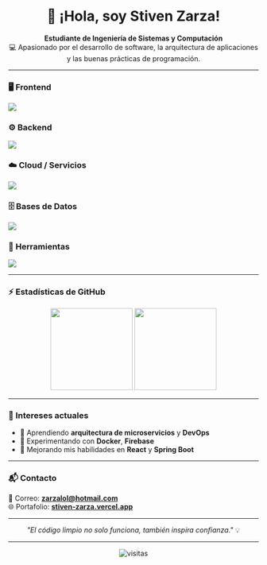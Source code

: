 <h1 align="center">👋 ¡Hola, soy Stiven Zarza!</h1>

<p align="center">
  <b>Estudiante de Ingeniería de Sistemas y Computación</b><br>
  💻 Apasionado por el desarrollo de software, la arquitectura de aplicaciones y las buenas prácticas de programación.
</p>

---

### 🖥️ Frontend
<p align="left">
  <img src="https://skillicons.dev/icons?i=html,css,js,vue,react,bootstrap,tailwind" />
</p>

### ⚙️ Backend
<p align="left">
  <img src="https://skillicons.dev/icons?i=nodejs,express,adonis,spring,java,python,flask" />
</p>

### ☁️ Cloud / Servicios
<p align="left">
  <img src="https://skillicons.dev/icons?i=firebase,gcp" />
</p>

### 🗄️ Bases de Datos
<p align="left">
  <img src="https://skillicons.dev/icons?i=mysql,postgres,mongodb" />
</p>

### 🧰 Herramientas
<p align="left">
  <img src="https://skillicons.dev/icons?i=git,github,vscode,idea,postman,windows" />
</p>

---

### ⚡ Estadísticas de GitHub

<p align="center">
  <img src="https://github-readme-stats-sigma-five.vercel.app/api?username=Stivenz3&show_icons=true&theme=tokyonight" height="165" />
  <img src="https://github-readme-stats-sigma-five.vercel.app/api/top-langs/?username=Stivenz3&layout=compact&theme=tokyonight" height="165" />
</p>

---

### 🧠 Intereses actuales

- 🌱 Aprendiendo **arquitectura de microservicios** y **DevOps**  
- 🔧 Experimentando con **Docker**, **Firebase**  
- 🚀 Mejorando mis habilidades en **React** y **Spring Boot**

---

### 📬 Contacto

📧 Correo: **zarzalol@hotmail.com**  
🌐 Portafolio: [**stiven-zarza.vercel.app**](https://stiven-zarza.vercel.app/)

---

<p align="center">
  <i>"El código limpio no solo funciona, también inspira confianza."</i> 💡
</p>

---

<p align="center">
  <img src="https://komarev.com/ghpvc/?username=Stivenz3&label=Visitas%20al%20perfil&color=0e75b6&style=flat" alt="visitas" />
</p>

